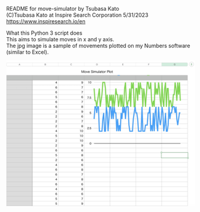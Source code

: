 README for move-simulator by Tsubasa Kato  
(C)Tsubasa Kato at Inspire Search Corporation 5/31/2023   
https://www.inspiresearch.io/en  

What this Python 3 script does  
  This aims to simulate moves in x and y axis.  
  The jpg image is a sample of movements plotted on my Numbers software (similar to Excel).  

![Screenshot](move-simulator-plot.jpg)
